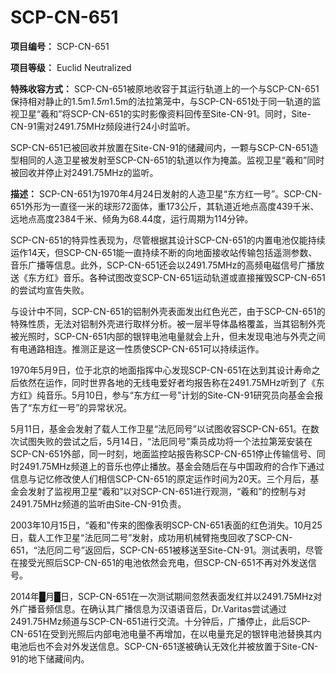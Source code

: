 # SCP-CN-651


**项目编号：** SCP-CN-651

**项目等级：** Euclid Neutralized

**特殊收容方式：** SCP-CN-651被原地收容于其运行轨道上的一个与SCP-CN-651保持相对静止的1.5m*1.5m*1.5m的法拉第笼中，与SCP-CN-651处于同一轨道的监视卫星“羲和”将SCP-CN-651的实时影像资料回传至Site-CN-91。同时，Site-CN-91需对2491.75MHz频段进行24小时监听。

SCP-CN-651已被回收并放置在Site-CN-91的储藏间内，一颗与SCP-CN-651造型相同的人造卫星被发射至SCP-CN-651的轨道以作为掩盖。监视卫星“羲和”同时被回收并停止对2491.75MHz的监听。

**描述：** SCP-CN-651为1970年4月24日发射的人造卫星“东方红一号”。SCP-CN-651外形为一直径一米的球形72面体，重173公斤，其轨道近地点高度439千米、远地点高度2384千米、倾角为68.44度，运行周期为114分钟。

SCP-CN-651的特异性表现为，尽管根据其设计SCP-CN-651的内置电池仅能持续运作14天，但SCP-CN-651能一直持续不断的向地面接收站传输包括遥测参数、音乐广播等信息。此外，SCP-CN-651还会以2491.75MHz的高频电磁信号广播放送《东方红》音乐。各种试图改变SCP-CN-651运动轨道或直接摧毁SCP-CN-651的尝试均宣告失败。

与设计中不同，SCP-CN-651的铝制外壳表面发出红色光芒，由于SCP-CN-651的特殊性质，无法对铝制外壳进行取样分析。被一层半导体晶格覆盖，当其铝制外壳被光照时，SCP-CN-651内部的银锌电池电量就会上升，但未发现电池与外壳之间有电通路相连。推测正是这一性质使SCP-CN-651可以持续运作。

1970年5月9日，位于北京的地面指挥中心发现SCP-CN-651在达到其设计寿命之后依然在运作，同时世界各地的无线电爱好者均报告称在2491.75MHz听到了《东方红》纯音乐。5月10日，参与“东方红一号”计划的Site-CN-91研究员向基金会报告了“东方红一号”的异常状况。

5月11日，基金会发射了载人工作卫星“法厄同号”以试图收容SCP-CN-651。在数次试图失败的尝试之后，5月14日，“法厄同号”乘员成功将一个法拉第笼安装在SCP-CN-651外部，同一时刻，地面监控站报告称SCP-CN-651停止传输信号、同时2491.75MHz频道上的音乐也停止播放。基金会随后在与中国政府的合作下通过信息与记忆修改使人们相信SCP-CN-651的原定运作时间为20天。三个月后，基金会发射了监视用卫星“羲和”以对SCP-CN-651进行观测，“羲和”的控制与对2491.75MHz频道的监听由Site-CN-91负责。

2003年10月15日，“羲和”传来的图像表明SCP-CN-651表面的红色消失。10月25日，载人工作卫星“法厄同二号”发射，成功用机械臂拖曳回收了SCP-CN-651，“法厄同二号”返回后，SCP-CN-651被移送至Site-CN-91。测试表明，尽管在接受光照后SCP-CN-651的电池依然会充电，但SCP-CN-651不再对外发送信号。

2014年█月█日，SCP-CN-651在一次测试期间忽然表面发红并以2491.75MHz对外广播音频信息。在确认其广播信息为汉语语音后，Dr.Varitas尝试通过2491.75HMz频道与SCP-CN-651进行交流。十分钟后，广播停止，此后SCP-CN-651在受到光照后内部电池电量不再增加，在以电量充足的银锌电池替换其内电池后也不会对外发送信息。SCP-CN-651遂被确认无效化并被放置于Site-CN-91的地下储藏间内。





